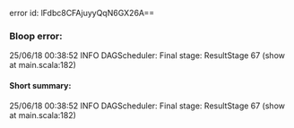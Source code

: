 error id: lFdbc8CFAjuyyQqN6GX26A==
### Bloop error:

25/06/18 00:38:52 INFO DAGScheduler: Final stage: ResultStage 67 (show at main.scala:182)
#### Short summary: 

25/06/18 00:38:52 INFO DAGScheduler: Final stage: ResultStage 67 (show at main.scala:182)